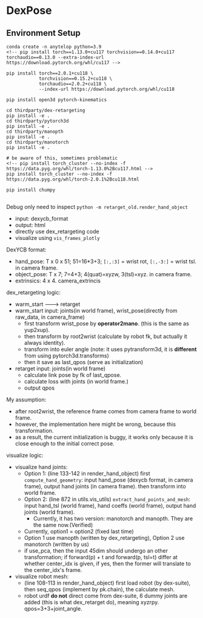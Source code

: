 # DexPose

## Environment Setup

```
conda create -n anytelop python=3.9
<!-- pip install torch==1.13.0+cu117 torchvision==0.14.0+cu117 torchaudio==0.13.0 --extra-index-url https://download.pytorch.org/whl/cu117 -->

pip install torch==2.0.1+cu118 \
            torchvision==0.15.2+cu118 \
            torchaudio==2.0.2+cu118 \
            --index-url https://download.pytorch.org/whl/cu118

pip install open3d pytorch-kinematics

cd thirdparty/dex-retargeting
pip install -e .
cd thirdparty/pytorch3d
pip install -e .
cd thirdparty/manopth
pip install -e .
cd thirdparty/manotorch
pip install -e .

# be aware of this, sometimes problematic
<!-- pip install torch_cluster --no-index -f https://data.pyg.org/whl/torch-1.13.0%2Bcu117.html -->
pip install torch_cluster --no-index -f https://data.pyg.org/whl/torch-2.0.1%2Bcu118.html

pip install chumpy
```

##


Debug only need to inspect `python -m retarget_old.render_hand_object`
- input: dexycb_format
- output: html
- directly use dex_retargeting code
- visualize using `vis_frames_plotly`


DexYCB format:
- hand_pose: T x 0 x 51; 51=16*3+3; `[:,:3]` = wrist rot, `[:,-3:]` = wrist tsl. in camera frame.
- object_pose: T x 7; 7=4+3; 4(quat)=xyzw, 3(tsl)=xyz. in camera frame.
- extrinsics: 4 x 4. camera_extrincis


dex_retargeting logic:
- warm_start ---> retarget
- warm_start input: joints(in world frame), wrist_pose(directly from raw_data, in camera_frame)
    - first transform wrist_pose by **operator2mano**. (this is the same as yup2xup).
    - then transform by root2wrist (calculate by robot fk, but actually it always identity).
    - transform into euler angle (note: it uses pytransform3d, it is **different** from using pytorch3d.transforms)
    - then it save as last_qpos (serve as initialization)
- retarget input: joints(in world frame)
    - calculate link pose by fk of last_qpose.
    - calculate loss with joints (in world frame.)
    - output qpos


My assumption:
- after root2wrist, the reference frame comes from camera frame to world frame.
- however, the implementation here might be wrong, because this transformation.
- as a result, the current initialization is buggy, it works only because it is close enough to the initial correct pose.


visualize logic:
- visualize hand joints:
    - Option 1: (line 133-142 in render_hand_object) first `compute_hand_geometry`: input hand_pose (dexycb format, in camera frame), output hand joints (in camera frame). then transform into world frame.
    - Option 2: (line 872 in utils.vis_utils) `extract_hand_points_and_mesh`: input hand_tsl (world frame), hand coeffs (world frame), output hand joints (world frame).
        - Currently, it has two version: manotorch and manopth. They are the same now.(Verified)
    - Currently, option1 = option2 (fixed last time)
    - Option 1 use manopth (written by dex_retargeting), Option 2 use manotorch (written by us)
    - if use_pca, then the input 45dim should undergo an other transformation; if forward(p) + t and forward(p, tsl=t) differ at whether center_idx is given, if yes, then the former will translate to the center_idx's frame.
- visualize robot mesh:
    - (line 108-113 in render_hand_object) first load robot (by dex-suite), then seq_qpos (implement by pk.chain), the calculate mesh.
    - robot urdf **do not** direct come from dex-suite, 6 dummy joints are added (this is what dex_retarget do), meaning xyzrpy. qpos=3+3+joint_angle.

